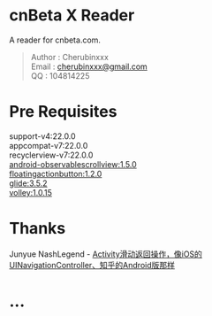 # cnBeta X Reader
A reader for cnbeta.com.

> Author : Cherubinxxx  
Email : cherubinxxx@gmail.com  
QQ : 104814225

# Pre Requisites
support-v4:22.0.0  
appcompat-v7:22.0.0  
recyclerview-v7:22.0.0  
[android-observablescrollview:1.5.0](https://github.com/ksoichiro/Android-ObservableScrollView)  
[floatingactionbutton:1.2.0](https://github.com/makovkastar/FloatingActionButton)  
[glide:3.5.2](https://github.com/bumptech/glide)  
[volley:1.0.15](https://github.com/mcxiaoke/android-volley)  

# Thanks
Junyue
NashLegend - [Activity滑动返回操作，像iOS的UINavigationController、知乎的Android版那样](http://nashlegend.blog.51cto.com/5635342/1568629)   

# ...